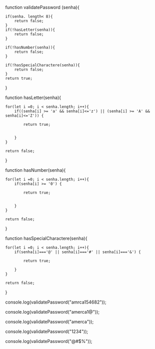 function validatePassword (senha){

    if(senha. length< 8){
        return false;
    }
    if(!hasLetter(senha)){
        return false;
    }

    if(!hasNumber(senha)){
        return false;
    }

    if(!hasSpecialCharactere(senha)){
        return false;
    }
    return true;
}


function hasLetter(senha){

    for(let i =0; i < senha.length; i++){
        if((senha[i] >= 'a' && senha[i]<='z') || (senha[i] >= 'A' && senha[i]<='Z')) {
            
            return true;
            

        }
    }

    return false;
}

function hasNumber(senha){

    for(let i =0; i < senha.length; i++){
        if(senha[i] >= '0') {
            
            return true;
            

        }
    }

    return false;
}

function hasSpecialCharactere(senha){

    for(let i =0; i < senha.length; i++){
        if(senha[i]==='@' || senha[i]==='#' || senha[i]==='&') {
            
            return true;

        }
    }

    return false;
}



console.log(validatePassword("amrca154682"));

console.log(validatePassword("amerca1@"));

console.log(validatePassword("amerca"));

console.log(validatePassword("1234"));

console.log(validatePassword("@#$%"));
   
    

    
 
